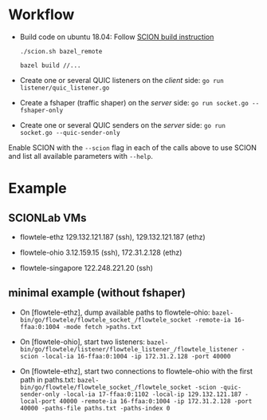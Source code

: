 # Workflow

- Build code on ubuntu 18.04:
  Follow [SCION build instruction](https://scion.docs.anapaya.net/en/latest/build/setup.html)

  `./scion.sh bazel_remote`

  `bazel build //...`

- Create one or several QUIC listeners on the *client* side:
  `go run listener/quic_listener.go`

- Create a fshaper (traffic shaper) on the *server* side:
  `go run socket.go --fshaper-only`

- Create one or several QUIC senders on the *server* side:
  `go run socket.go --quic-sender-only`

Enable SCION with the `--scion` flag in each of the calls above to use SCION and list all available parameters with `--help`.

# Example

## SCIONLab VMs

- flowtele-ethz 129.132.121.187 (ssh), 129.132.121.187 (ethz)

- flowtele-ohio 3.12.159.15 (ssh), 172.31.2.128 (ethz)

- flowtele-singapore 122.248.221.20 (ssh)

## minimal example (without fshaper)

- On [flowtele-ethz], dump available paths to flowtele-ohio:
  `bazel-bin/go/flowtele/flowtele_socket_/flowtele_socket -remote-ia 16-ffaa:0:1004 -mode fetch >paths.txt`

- On [flowtele-ohio], start two listeners:
  `bazel-bin/go/flowtele/listener/flowtele_listener_/flowtele_listener -scion -local-ia 16-ffaa:0:1004 -ip 172.31.2.128 -port 40000`

- On [flowtele-ethz], start two connections to flowtele-ohio with the first path in paths.txt:
  `bazel-bin/go/flowtele/flowtele_socket_/flowtele_socket -scion -quic-sender-only -local-ia 17-ffaa:0:1102 -local-ip 129.132.121.187 -local-port 40000 -remote-ia 16-ffaa:0:1004 -ip 172.31.2.128 -port 40000 -paths-file paths.txt -paths-index 0`
